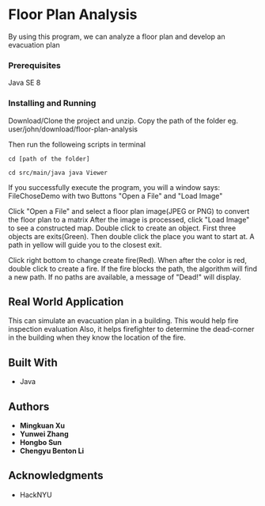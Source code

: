 # Floor Plan Analysis

By using this program, we can analyze a floor plan and develop an evacuation plan


### Prerequisites

Java SE 8


### Installing and Running

Download/Clone the project and unzip.
Copy the path of the folder
eg. user/john/download/⁨floor-plan-analysis⁩

Then run the followeing scripts in terminal
```
cd [path of the folder]
```

```
cd ⁨src⁩/⁨main⁩/⁨java⁩ java Viewer
```
If you successfully execute the program, you will a window says:
FileChoseDemo with two Buttons "Open a File" and "Load Image"

Click "Open a File" and select a floor plan image(JPEG or PNG) to convert the floor plan to a matrix
After the image is processed, click "Load Image" to see a constructed map.
Double click to create an object. First three objects are exits(Green). Then double click the place you want to start at. A path in yellow will guide you to the closest exit.

Click right bottom to change create fire(Red). When after the color is red, double click to create a fire. If the fire blocks the path, the algorithm will find a new path. If no paths are available, a message of "Dead!" will display. 

## Real World Application
This can simulate an evacuation plan in a building. This would help fire inspection evaluation
Also, it helps firefighter to determine the dead-corner in the building when they know the location of the fire.


## Built With

* Java

## Authors

* **Mingkuan Xu** 
* **Yunwei Zhang**
* **Hongbo Sun**
* **Chengyu Benton Li**





## Acknowledgments

* HackNYU
